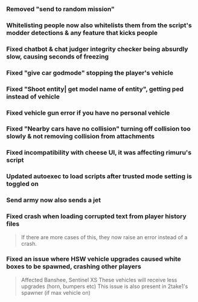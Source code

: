 ### Removed "send to random mission"
### Whitelisting people now also whitelists them from the script's modder detections & any feature that kicks people
### Fixed chatbot & chat judger integrity checker being absurdly slow, causing seconds of freezing
### Fixed "give car godmode" stopping the player's vehicle
### Fixed "Shoot entity| get model name of entity", getting ped instead of vehicle
### Fixed vehicle gun error if you have no personal vehicle
### Fixed "Nearby cars have no collision" turning off collision too slowly & not removing collision from attachments
### Fixed incompatibility with cheese UI, it was affecting rimuru's script
### Updated autoexec to load scripts after trusted mode setting is toggled on
### Send army now also sends a jet
### Fixed crash when loading corrupted text from player history files
> If there are more cases of this, they now raise an error instead of a crash.

### Fixed an issue where HSW vehicle upgrades caused white boxes to be spawned, crashing other players
> Affected Banshee, Sentinel XS
> These vehicles will receive less upgrades (horn, bumpers etc)
> This issue is also present in 2take1's spawner (if max vehicle on)
